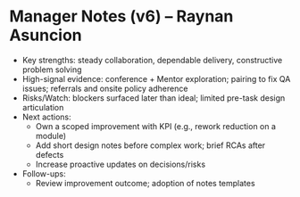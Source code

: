 # Manager Notes (v6) – Raynan Asuncion

- Key strengths: steady collaboration, dependable delivery, constructive problem solving
- High-signal evidence: conference + Mentor exploration; pairing to fix QA issues; referrals and onsite policy adherence
- Risks/Watch: blockers surfaced later than ideal; limited pre-task design articulation
- Next actions:
  - Own a scoped improvement with KPI (e.g., rework reduction on a module)
  - Add short design notes before complex work; brief RCAs after defects
  - Increase proactive updates on decisions/risks
- Follow-ups:
  - Review improvement outcome; adoption of notes templates
